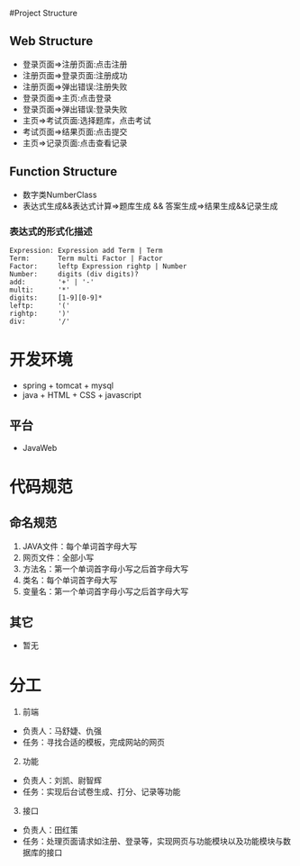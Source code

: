 #Project Structure

## Web Structure
 - 登录页面=>注册页面:点击注册
 - 注册页面=>登录页面:注册成功
 - 注册页面=>弹出错误:注册失败
 - 登录页面=>主页:点击登录
 - 登录页面=>弹出错误:登录失败
 - 主页=>考试页面:选择题库，点击考试
 - 考试页面=>结果页面:点击提交
 - 主页=>记录页面:点击查看记录

## Function Structure
 - 数字类NumberClass
 - 表达式生成&&表达式计算=>题库生成 && 答案生成=>结果生成&&记录生成
### 表达式的形式化描述
```
Expression: Expression add Term | Term
Term:       Term multi Factor | Factor
Factor:     leftp Expression rightp | Number
Number:     digits (div digits)?
add:        '+' | '-'
multi:      '*'
digits:     [1-9][0-9]*
leftp:      '('
rightp:     ')'
div:        '/'
```

# 开发环境
 - spring + tomcat + mysql
 - java + HTML + CSS + javascript
## 平台
 - JavaWeb

# 代码规范

## 命名规范
1. JAVA文件：每个单词首字母大写
2. 网页文件：全部小写
3. 方法名：第一个单词首字母小写之后首字母大写
4. 类名：每个单词首字母大写
5. 变量名：第一个单词首字母小写之后首字母大写

## 其它
 - 暂无

# 分工
1. 前端
 - 负责人：马舒婕、仇强
 - 任务：寻找合适的模板，完成网站的网页
2. 功能
 - 负责人：刘凯、尉智辉
 - 任务：实现后台试卷生成、打分、记录等功能
3. 接口
 - 负责人：田红策
 - 任务：处理页面请求如注册、登录等，实现网页与功能模块以及功能模块与数据库的接口
